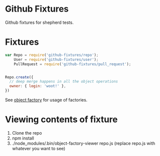 # Github Fixtures

Github fixtures for shepherd tests.

# Fixtures

```js
var Repo = require('github-fixtures/repo');
    User = require('github-fixtures/user');
    PullRequest = require('github-fixtures/pull_request');


Repo.create({
  // deep merge happens in all the object operations
  owner: { login: 'woot!' },
})
```

See [object
factory](https://github.com/lightsofapollo/object-factory)
for usage of factories.

# Viewing contents of fixture

1. Clone the repo
2. npm install
3. ./node_modules/.bin/object-factory-viewer repo.js
   (replace repo.js with whatever you want to see)
